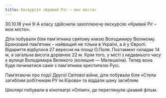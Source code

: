 ```yaml
---
title: Екскурсія «Кривий Ріг – моє місто»
---
```


30.10.18 учні 9-А класу здійснили захоплюючу екскурсію «Кривий Ріг – моє місто».

Діти побували біля пам'ятника святому князю Володимиру Великому. Бронзовий пам’ятник – найвищий не тільки в Україні, а й у Європі. Відкриття відбулося 27 вересня на площі О.Поля. Постамент складає 14 м, а загальна висота дорівнює 22 м. Крім того, у місті з недавнього часу є вулиця Володимира Великого (колишня — Мелешкіна). Тепер вона буде починатися саме з пам'ятника хрестителю Русі.

Пам’ятаючи про події Другої Світової війни, діти побували біля «Стели загиблим робітникам РУ ім.Кірова» та віддали шану загиблим.

Школярі побували в кінотеатрі «Олімп», де переглянули цікавий фільм.

<slideshow id="_/72157702915413754" />
